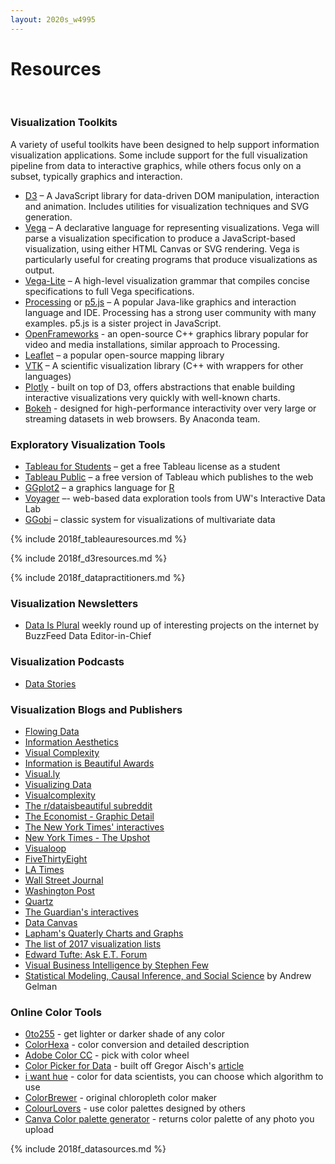 ```yaml
---
layout: 2020s_w4995
---
```


# Resources

<br>

### Visualization Toolkits

A variety of useful toolkits have been designed to help support information visualization applications. Some include support for the full visualization pipeline from data to interactive graphics, while others focus only on a subset, typically graphics and interaction.

-   [D3](http://mbostock.github.com/d3) – A JavaScript library for data-driven DOM manipulation, interaction and animation. Includes utilities for visualization techniques and SVG generation.
-   [Vega](http://vega.github.io/vega) – A declarative language for representing visualizations. Vega will parse a visualization specification to produce a JavaScript-based visualization, using either HTML Canvas or SVG rendering. Vega is particularly useful for creating programs that produce visualizations as output.
-   [Vega-Lite](http://vega.github.io/vega-lite) – A high-level visualization grammar that compiles concise specifications to full Vega specifications.
-   [Processing](http://processing.org/) or [p5.js](http://p5js.org/) – A popular Java-like graphics and interaction language and IDE. Processing has a strong user community with many examples. p5.js is a sister project in JavaScript.
-   [OpenFrameworks](https://openframeworks.cc/) - an open-source C++ graphics library popular for video and media installations, similar approach to Processing.
-   [Leaflet](http://leafletjs.com/) – a popular open-source mapping library
-   [VTK](http://www.vtk.org/) – A scientific visualization library (C++ with wrappers for other languages)
-   [Plotly](https://plot.ly/) - built on top of D3, offers abstractions that enable building interactive visualizations very quickly with well-known charts.
-   [Bokeh](https://bokeh.pydata.org/en/latest/) - designed for high-performance interactivity over very large or streaming datasets in web browsers. By Anaconda team.

### Exploratory Visualization Tools

-   [Tableau for Students](http://www.tableausoftware.com/student/) – get a free Tableau license as a student
-   [Tableau Public](http://www.tableausoftware.com/public/) – a free version of Tableau which publishes to the web
-   [GGplot2](http://had.co.nz/ggplot2/) – a graphics language for [R](http://www.r-project.org/)
-   [Voyager](http://vega.github.io/voyager2) –- web-based data exploration tools from UW's Interactive Data Lab
-   [GGobi](http://www.ggobi.org/) – classic system for visualizations of multivariate data

{% include 2018f_tableauresources.md %}

{% include 2018f_d3resources.md %}

{% include 2018f_datapractitioners.md %}

### Visualization Newsletters

- [Data Is Plural](https://tinyletter.com/data-is-plural/) weekly round up of interesting projects on the internet by BuzzFeed Data Editor-in-Chief

### Visualization Podcasts

- [Data Stories](http://datastori.es/)

### Visualization Blogs and Publishers

-   [Flowing Data](http://flowingdata.com/)
-   [Information Aesthetics](http://infosthetics.com/)
-   [Visual Complexity](http://www.visualcomplexity.com/vc/)
-   [Information is Beautiful Awards](https://www.informationisbeautifulawards.com/)
-   [Visual.ly](http://blog.visual.ly/)
-   [Visualizing Data](http://www.visualisingdata.com/)
-   [Visualcomplexity](http://visualcomplexity.com/)
-   [The r/dataisbeautiful subreddit](https://www.reddit.com/r/dataisbeautiful/)
-   [The Economist - Graphic Detail](http://www.economist.com/blogs/graphicdetail)
-   [The New York Times' interactives](https://www.nytimes.com/interactive/2016/12/28/us/year-in-interactive-graphics.html)
-   [New York Times - The Upshot](http://www.nytimes.com/upshot/)
-   [Visualoop](http://visualoop.com/)
-   [FiveThirtyEight](https://fivethirtyeight.com/features/the-52-best-and-weirdest-charts-we-made-in-2016/)
-   [LA Times](http://www.latimes.com/visuals/graphics/)
-   [Wall Street Journal](http://graphics.wsj.com/wsj-interactives-2014/)
-   [Washington Post](https://twitter.com/PostGraphics)
-   [Quartz](http://qz.com/318339/all-of-the-charts-we-made-in-2014/)
-   [The Guardian's interactives](https://www.theguardian.com/interactive)
-   [Data Canvas](http://map.datacanvas.org/#)
-   [Lapham's Quaterly Charts and Graphs](http://www.laphamsquarterly.org/archive/charts-graphs)
-   [The list of 2017 visualization lists](http://www.maartenlambrechts.com/2017/12/28/the-list-of-2017-visualization-lists.html)
-   [Edward Tufte: Ask E.T. Forum](http://www.edwardtufte.com/bboard/q-and-a?topic_id=1)
-   [Visual Business Intelligence by Stephen Few](http://www.perceptualedge.com/blog/)
-   [Statistical Modeling, Causal Inference, and Social Science](http://andrewgelman.com/) by Andrew Gelman

### Online Color Tools

-   [0to255](http://www.0to255.com/) - get lighter or darker shade of any color
-   [ColorHexa](http://www.colorhexa.com/) - color conversion and detailed description
-   [Adobe Color CC](https://color.adobe.com/) - pick with color wheel
-   [Color Picker for Data](http://tristen.ca/hcl-picker/#/hlc/6/1/15534C/E2E062) - built off Gregor Aisch's [article](http://vis4.net/blog/posts/avoid-equidistant-hsv-colors)
-   [i want hue](http://tools.medialab.sciences-po.fr/iwanthue/) - color for data scientists, you can choose which algorithm to use
-   [ColorBrewer](http://colorbrewer2.org/#type=sequential&scheme=BuGn&n=3) - original chloropleth color maker
-   [ColourLovers](http://www.colourlovers.com/) - use color palettes designed by others
-   [Canva Color palette generator](https://www.canva.com/color-palette/) - returns color palette of any photo you upload

{% include 2018f_datasources.md %}
